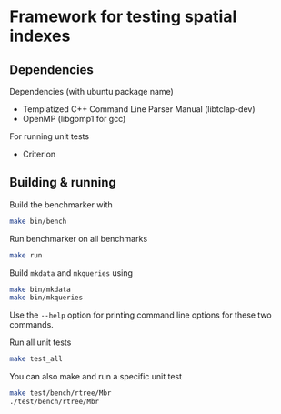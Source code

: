 # Framework for testing spatial indexes

## Dependencies
Dependencies (with ubuntu package name)

- Templatized C++ Command Line Parser Manual (libtclap-dev)
- OpenMP (libgomp1 for gcc)

For running unit tests

- Criterion


## Building & running
Build the benchmarker with
```bash
make bin/bench
```

Run benchmarker on all benchmarks
```bash
make run
```

Build `mkdata` and `mkqueries` using
```bash
make bin/mkdata
make bin/mkqueries
```
Use the `--help` option for printing command line options for these two
commands.

Run all unit tests
```bash
make test_all
```

You can also make and run a specific unit test
```bash
make test/bench/rtree/Mbr
./test/bench/rtree/Mbr
```
